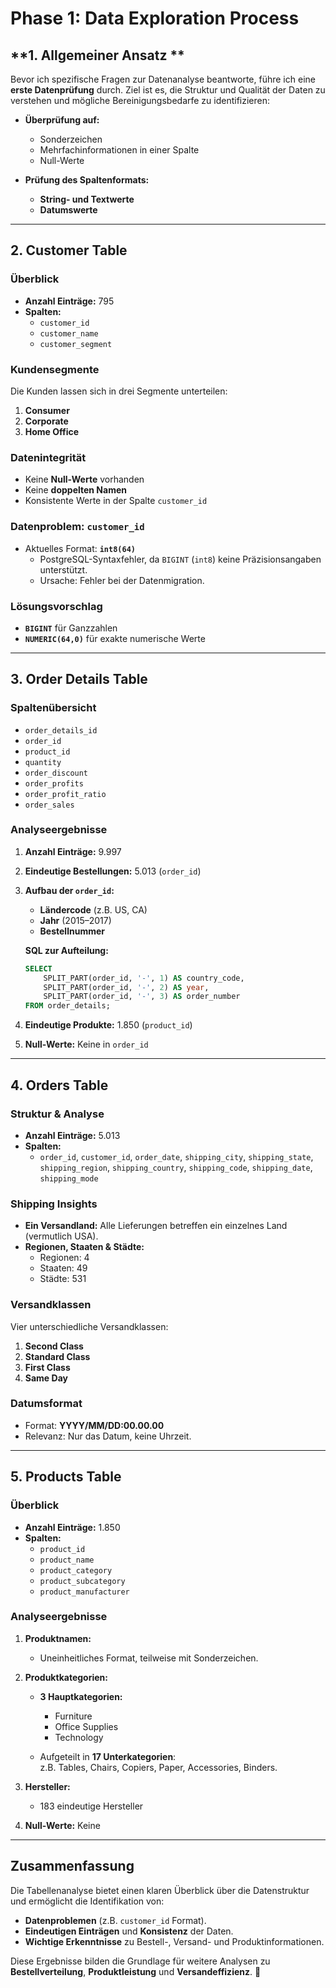 # **Phase 1: Data Exploration Process**

## **1. Allgemeiner Ansatz **

Bevor ich spezifische Fragen zur Datenanalyse beantworte, führe ich eine **erste Datenprüfung** durch. Ziel ist es, die Struktur und Qualität der Daten zu verstehen und mögliche Bereinigungsbedarfe zu identifizieren:

- **Überprüfung auf:**
   - Sonderzeichen  
   - Mehrfachinformationen in einer Spalte  
   - Null-Werte  

- **Prüfung des Spaltenformats:**  
   - **String- und Textwerte**  
   - **Datumswerte**  

---

## **2. Customer Table**

### **Überblick**
- **Anzahl Einträge:** 795  
- **Spalten:**
   - `customer_id`  
   - `customer_name`  
   - `customer_segment`  

### **Kundensegmente**
Die Kunden lassen sich in drei Segmente unterteilen:  
1. **Consumer**  
2. **Corporate**  
3. **Home Office**  

### **Datenintegrität**
- Keine **Null-Werte** vorhanden  
- Keine **doppelten Namen**  
- Konsistente Werte in der Spalte `customer_id`  

### **Datenproblem: `customer_id`**
- Aktuelles Format: **`int8(64)`**  
   - PostgreSQL-Syntaxfehler, da `BIGINT` (`int8`) keine Präzisionsangaben unterstützt.  
   - Ursache: Fehler bei der Datenmigration.  

### **Lösungsvorschlag**
- **`BIGINT`** für Ganzzahlen  
- **`NUMERIC(64,0)`** für exakte numerische Werte  

---

## **3. Order Details Table**

### **Spaltenübersicht**
- `order_details_id`  
- `order_id`  
- `product_id`  
- `quantity`  
- `order_discount`  
- `order_profits`  
- `order_profit_ratio`  
- `order_sales`  

### **Analyseergebnisse**
1. **Anzahl Einträge:** 9.997  
2. **Eindeutige Bestellungen:** 5.013 (`order_id`)  
3. **Aufbau der `order_id`:**  
   - **Ländercode** (z.B. US, CA)  
   - **Jahr** (2015–2017)  
   - **Bestellnummer**  

   **SQL zur Aufteilung:**  
   ```sql
   SELECT 
       SPLIT_PART(order_id, '-', 1) AS country_code,
       SPLIT_PART(order_id, '-', 2) AS year,
       SPLIT_PART(order_id, '-', 3) AS order_number
   FROM order_details;
   ```
4. **Eindeutige Produkte:** 1.850 (`product_id`)  
5. **Null-Werte:** Keine in `order_id`  

---

## **4. Orders Table**

### **Struktur & Analyse**
- **Anzahl Einträge:** 5.013  
- **Spalten:**  
   - `order_id`, `customer_id`, `order_date`, `shipping_city`, `shipping_state`,  
     `shipping_region`, `shipping_country`, `shipping_code`, `shipping_date`, `shipping_mode`  

### **Shipping Insights**
- **Ein Versandland:** Alle Lieferungen betreffen ein einzelnes Land (vermutlich USA).  
- **Regionen, Staaten & Städte:**  
   - Regionen: 4  
   - Staaten: 49  
   - Städte: 531  

### **Versandklassen**
Vier unterschiedliche Versandklassen:  
1. **Second Class**  
2. **Standard Class**  
3. **First Class**  
4. **Same Day**  

### **Datumsformat**
- Format: **YYYY/MM/DD:00.00.00**  
- Relevanz: Nur das Datum, keine Uhrzeit.  

---

## **5. Products Table**

### **Überblick**
- **Anzahl Einträge:** 1.850  
- **Spalten:**  
   - `product_id`  
   - `product_name`  
   - `product_category`  
   - `product_subcategory`  
   - `product_manufacturer`  

### **Analyseergebnisse**
1. **Produktnamen:**  
   - Uneinheitliches Format, teilweise mit Sonderzeichen.  

2. **Produktkategorien:**
   - **3 Hauptkategorien:**  
      - Furniture  
      - Office Supplies  
      - Technology  

   - Aufgeteilt in **17 Unterkategorien**:  
      z.B. Tables, Chairs, Copiers, Paper, Accessories, Binders.  

3. **Hersteller:**  
   - 183 eindeutige Hersteller  

4. **Null-Werte:** Keine  

---

## **Zusammenfassung**

Die Tabellenanalyse bietet einen klaren Überblick über die Datenstruktur und ermöglicht die Identifikation von:  
- **Datenproblemen** (z.B. `customer_id` Format).  
- **Eindeutigen Einträgen** und **Konsistenz** der Daten.  
- **Wichtige Erkenntnisse** zu Bestell-, Versand- und Produktinformationen.  

Diese Ergebnisse bilden die Grundlage für weitere Analysen zu **Bestellverteilung**, **Produktleistung** und **Versandeffizienz**. 🚀  
